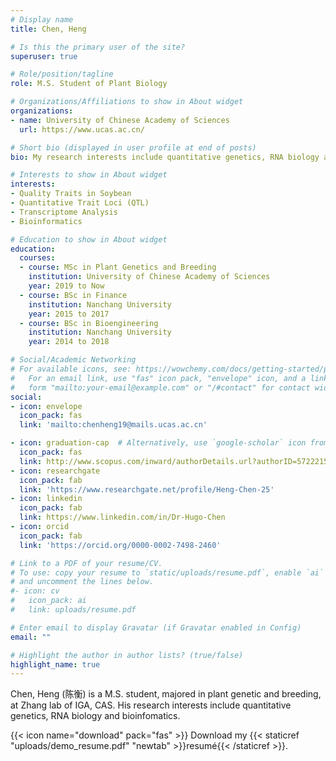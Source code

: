 ```yaml
---
# Display name
title: Chen, Heng

# Is this the primary user of the site?
superuser: true

# Role/position/tagline
role: M.S. Student of Plant Biology

# Organizations/Affiliations to show in About widget
organizations:
- name: University of Chinese Academy of Sciences
  url: https://www.ucas.ac.cn/

# Short bio (displayed in user profile at end of posts)
bio: My research interests include quantitative genetics, RNA biology and epigenetics.

# Interests to show in About widget
interests:
- Quality Traits in Soybean
- Quantitative Trait Loci (QTL)
- Transcriptome Analysis
- Bioinformatics

# Education to show in About widget
education:
  courses:
  - course: MSc in Plant Genetics and Breeding
    institution: University of Chinese Academy of Sciences
    year: 2019 to Now
  - course: BSc in Finance
    institution: Nanchang University
    year: 2015 to 2017
  - course: BSc in Bioengineering
    institution: Nanchang University
    year: 2014 to 2018

# Social/Academic Networking
# For available icons, see: https://wowchemy.com/docs/getting-started/page-builder/#icons
#   For an email link, use "fas" icon pack, "envelope" icon, and a link in the
#   form "mailto:your-email@example.com" or "/#contact" for contact widget.
social:
- icon: envelope
  icon_pack: fas
  link: 'mailto:chenheng19@mails.ucas.ac.cn'

- icon: graduation-cap  # Alternatively, use `google-scholar` icon from `ai` icon pack
  icon_pack: fas
  link: http://www.scopus.com/inward/authorDetails.url?authorID=57222151727&partnerID=MN8TOARS
- icon: researchgate
  icon_pack: fab
  link: 'https://www.researchgate.net/profile/Heng-Chen-25'
- icon: linkedin
  icon_pack: fab
  link: https://www.linkedin.com/in/Dr-Hugo-Chen
- icon: orcid
  icon_pack: fab
  link: 'https://orcid.org/0000-0002-7498-2460'

# Link to a PDF of your resume/CV.
# To use: copy your resume to `static/uploads/resume.pdf`, enable `ai` icons in `params.toml`, 
# and uncomment the lines below.
#- icon: cv
#   icon_pack: ai
#   link: uploads/resume.pdf

# Enter email to display Gravatar (if Gravatar enabled in Config)
email: ""

# Highlight the author in author lists? (true/false)
highlight_name: true
---
```


Chen, Heng (陈衡) is a M.S. student, majored in plant genetic and breeding, at Zhang lab of IGA, CAS. His research interests include quantitative genetics, RNA biology and bioinfomatics. 

{{< icon name="download" pack="fas" >}} Download my {{< staticref "uploads/demo_resume.pdf" "newtab" >}}resumé{{< /staticref >}}.
